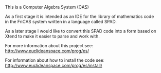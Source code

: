 This is a Computer Algebra System (CAS)

As a first stage it is intended as an IDE for the library of mathematics code in the FriCAS system written in a language called SPAD.

As a later stage I would like to convert this SPAD code into a form based on Xtend to make it easier to parse and work with.

For more information about this project see: http://www.euclideanspace.com/prog/es/

For information about how to install the code see: http://www.euclideanspace.com/prog/es/install/